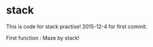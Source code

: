# stack
This is code for stack practise!
2015-12-4 for first commit.

First function :  Maze by stack!
